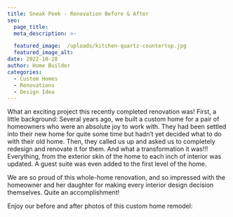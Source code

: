 ```yaml
---
title: Sneak Peek - Renovation Before & After
seo:
  page_title:
  meta_description: >-

  featured_image:  /uploads/kitchen-quartz-countertop.jpg
  featured_image_alt:
date: 2022-10-28
author: Home Builder
categories:
  - Custom Homes
  - Renovations
  - Design Idea
---
```


What an exciting project this recently completed renovation was! First, a little background: Several years ago, we built a custom home for a pair of homeowners who were an absolute joy to work with. They had been settled into their new home for quite some time but hadn’t yet decided what to do with their old home. Then, they called us up and asked us to completely redesign and renovate it for them. And what a transformation it was!!! Everything, from the exterior skin of the home to each inch of interior was updated. A guest suite was even added to the first level of the home.

We are so proud of this whole-home renovation, and so impressed with the homeowner and her daughter for making every interior design decision themselves. Quite an accomplishment!

Enjoy our before and after photos of this custom home remodel: